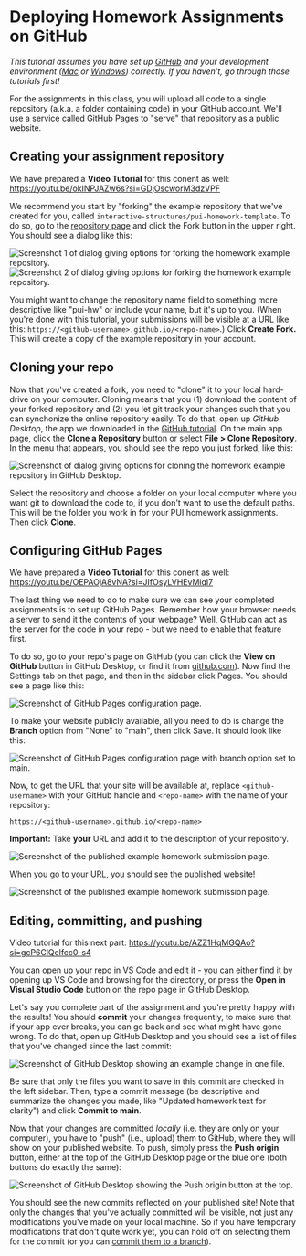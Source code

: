 # Deploying Homework Assignments on GitHub

_This tutorial assumes you have set up [GitHub](./GithubSetup.md) and your development environment ([Mac](./DeveloperEnvironment--Mac.md) or [Windows](./DeveloperEnvironment--Win.md)) correctly. If you haven't, go through those tutorials first!_

For the assignments in this class, you will upload all code to a single repository (a.k.a. a folder containing code) in your GitHub account. We'll use a service called GitHub Pages to "serve" that repository as a public website.

## Creating your assignment repository

We have prepared a **Video Tutorial** for this conent as well: https://youtu.be/okINPJAZw6s?si=GDjOscworM3dzVPF 

We recommend you start by "forking" the example repository that we've created for you, called `interactive-structures/pui-homework-template`. To do so, go to the [repository page](https://github.com/interactive-structures/pui-homework-template) and click the Fork button in the upper right. You should see a dialog like this:

![Screenshot 1 of dialog giving options for forking the homework example repository.](./assets/github-fork-new-1.png)
![Screenshot 2 of dialog giving options for forking the homework example repository.](./assets/github-fork-new-2.png)

You might want to change the repository name field to something more descriptive like "pui-hw" or include your name, but it's up to you. (When you're done with this tutorial, your submissions will be visible at a URL like this: `https://<github-username>.github.io/<repo-name>`.) Click **Create Fork.** This will create a copy of the example repository in your account. 

## Cloning your repo

Now that you've created a fork, you need to "clone" it to your local hard-drive on your computer. Cloning means that you (1) download the content of your forked repository and (2) you let git track your changes such that you can synchonize the online repository easily. To do that, open up *GitHub Desktop*, the app we downloaded in the [GitHub tutorial](./GithubSetup.md). On the main app page, click the **Clone a Repository** button or select **File > Clone Repository**. In the menu that appears, you should see the repo you just forked, like this:

![Screenshot of dialog giving options for cloning the homework example repository in GitHub Desktop.](./assets/github-clone-new.png)

Select the repository and choose a folder on your local computer where you want git to download the code to, if you don't want to use the default paths. This will be the folder you work in for your PUI homework assignments. Then click **Clone**.

## Configuring GitHub Pages

We have prepared a **Video Tutorial** for this conent as well: https://youtu.be/OEPAOjA8vNA?si=JIfOsyLVHEvMiqI7

The last thing we need to do to make sure we can see your completed assignments is to set up GitHub Pages. Remember how your browser needs a server to send it the contents of your webpage? Well, GitHub can act as the server for the code in your repo - but we need to enable that feature first.

To do so, go to your repo's page on GitHub (you can click the **View on GitHub** button in GitHub Desktop, or find it from [github.com](https://github.com)). Now find the Settings tab on that page, and then in the sidebar click Pages. You should see a page like this:

![Screenshot of GitHub Pages configuration page.](./assets/github-pages-setup-new.png)

To make your website publicly available, all you need to do is change the **Branch** option from "None" to "main", then click Save. It should look like this:

![Screenshot of GitHub Pages configuration page with branch option set to main.](./assets/github-pages-branch.png)

Now, to get the URL that your site will be available at, replace `<github-username>` with your GitHub handle and `<repo-name>` with the name of your repository:

```
https://<github-username>.github.io/<repo-name>
```

**Important:** Take **your** URL and add it to the description of your repository. 

![Screenshot of the published example homework submission page.](./assets/github-pages-url-new.png)


When you go to your URL, you should see the published website!

![Screenshot of the published example homework submission page.](./assets/github-pages-success-new.png)

## Editing, committing, and pushing

Video tutorial for this next part: https://youtu.be/AZZ1HqMGQAo?si=gcP6ClQelfcc0-s4

You can open up your repo in VS Code and edit it - you can either find it by opening up VS Code and browsing for the directory, or press the **Open in Visual Studio Code** button on the repo page in GitHub Desktop.

Let's say you complete part of the assignment and you're pretty happy with the results! You should **commit** your changes frequently, to make sure that if your app ever breaks, you can go back and see what might have gone wrong. To do that, open up GitHub Desktop and you should see a list of files that you've changed since the last commit:

![Screenshot of GitHub Desktop showing an example change in one file.](./assets/github-desktop-changes.png)

Be sure that only the files you want to save in this commit are checked in the left sidebar. Then, type a commit message (be descriptive and summarize the changes you made, like "Updated homework text for clarity") and click **Commit to main**.

Now that your changes are committed _locally_ (i.e. they are only on your computer), you have to "push" (i.e., upload) them to GitHub, where they will show on your published website. To push, simply press the **Push origin** button, either at the top of the GitHub Desktop page or the blue one (both buttons do exactly the same):

![Screenshot of GitHub Desktop showing the Push origin button at the top.](./assets/github-desktop-push.png)

You should see the new commits reflected on your published site! Note that only the changes that you've actually committed will be visible, not just any modifications you've made on your local machine. So if you have temporary modifications that don't quite work yet, you can hold off on selecting them for the commit (or you can [commit them to a branch](https://medium.com/@zandra.harner/github-branching-and-merging-using-github-desktop-ba4f7d59fdb9)).
